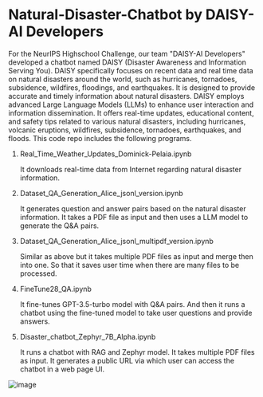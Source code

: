 # Natural-Disaster-Chatbot by DAISY-AI Developers
For the NeurIPS Highschool Challenge, our team "DAISY-AI Developers" developed a chatbot named DAISY (Disaster Awareness and Information Serving You). DAISY specifically focuses on recent data and real time data on natural disasters around the world, such as hurricanes, tornadoes, subsidence, wildfires, floodings, and earthquakes. It is designed to provide accurate and timely information about natural disasters.
DAISY employs advanced Large Language Models (LLMs) to enhance user interaction and information dissemination. It offers real-time updates, educational content, and safety tips related to various natural disasters, including hurricanes, volcanic eruptions, wildfires, subsidence, tornadoes, earthquakes, and floods. 
This code repo includes the following programs. 
1. Real_Time_Weather_Updates_Dominick-Pelaia.ipynb
   
   It downloads real-time data from Internet regarding natural disaster information.
   
3. Dataset_QA_Generation_Alice_jsonl_version.ipynb
   
   It generates question and answer pairs based on the natural disaster information. It takes a PDF file as input and then uses a LLM model to generate the Q&A pairs.
   
5. Dataset_QA_Generation_Alice_jsonl_multipdf_version.ipynb
   
   Similar as above but it takes multiple PDF files as input and merge then into one. So that it saves user time when there are many files to be processed.
   
7. FineTune28_QA.ipynb
   
   It fine-tunes GPT-3.5-turbo model with Q&A pairs. And then it runs a chatbot using the fine-tuned model to take user questions and provide answers.
   
9. Disaster_chatbot_Zephyr_7B_Alpha.ipynb
    
   It runs a chatbot with RAG and Zephyr model. It takes multiple PDF files as input. It generates a public URL via which user can access the chatbot in a web page UI.

![image](https://github.com/Alice-zou/DaisyAI-Developers/assets/136283245/59762035-25fb-40f3-be5a-2e57f0abd2dc)
